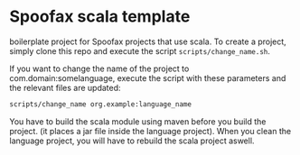 # Spoofax scala template

boilerplate project for Spoofax projects that use scala. To create a project, simply clone this repo and execute the script `scripts/change_name.sh`.

If you want to change the name of the project to com.domain:somelanguage, execute the script with these parameters and the relevant files are updated:

```bash
scripts/change_name org.example:language_name
```

You have to build the scala module using maven before you build the project. (it places a jar file inside the language project). When you clean the language project, you will have to rebuild the scala project aswell.
